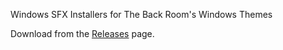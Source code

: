 Windows SFX Installers for The Back Room's Windows Themes

Download from the [Releases][RELEASES] page.

[RELEASES]: https://github.com/The-Back-Room/Windows-Theme-SFX-Installers/releases
